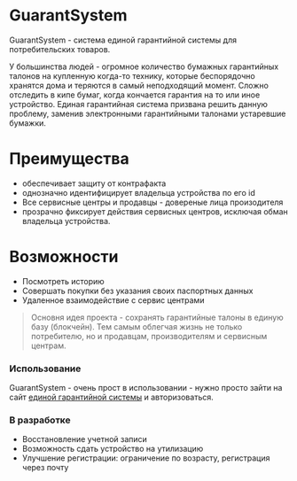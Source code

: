 # GuarantSystem

GuarantSystem - cистема единой гарантийной системы для потребительских товаров.

У большинства людей - огромное количество бумажных гарантийных талонов на купленную когда-то технику, которые беспорядочно хранятся дома и теряются в самый неподходящий момент. Сложно отследить в кипе бумаг, когда кончается гарантия на то или иное устройство. Единая гарантийная система призвана решить данную проблему, заменив электронными гарантийными талонами устаревшие бумажки.

# Преимущества

  - обеспечивает защиту от контрафакта
  - однозначно идентифицирует владельца устройства по его id
  - Все сервисные центры и продавцы - довереные лица произодителя
  - прозрачно фиксирует действия сервисных центров, исключая обман владельца устройства.


# Возможности
  - Посмотреть историю
  - Совершать покупки без указания своих паспортных данных
  - Удаленное взаимодействие с сервис центрами

> Основня идея проекта -
> сохранять гарантийные талоны в 
> единую базу (блокчейн).
> Тем самым облегчая жизнь
> не только потребителю,
> но и продавцам, производителям
> и сервисным центрам.

### Использование

GuarantSystem - очень прост в использовании - нужно просто зайти на сайт [единой гарантийной системы](https://guarantee-chain-app2.herokuapp.com) и авторизоваться.

### В разработке

 - Восстановление учетной записи
 - Возможность сдать устройство на утилизацию
 - Улучшение регистрации: ограничение по возрасту, регистрация через почту

